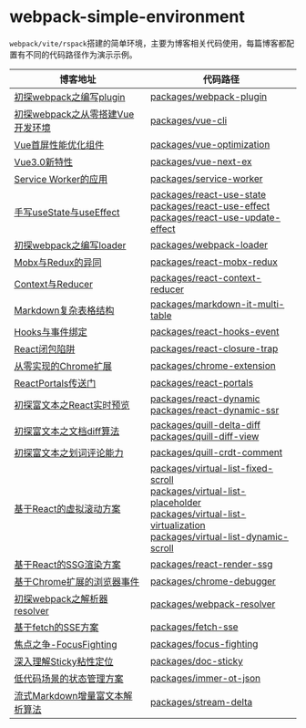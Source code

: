 # webpack-simple-environment
`webpack/vite/rspack`搭建的简单环境，主要为博客相关代码使用，每篇博客都配置有不同的代码路径作为演示示例。


<table>
<thead>

<tr>
<th >博客地址</th>
<th >代码路径</th>
</tr>

</thead>
<tbody>

<tr>
<td><a href="https://github.com/WindRunnerMax/EveryDay/blob/master/Plugin/初探webpack之编写plugin.md">初探webpack之编写plugin</a></td>
<td><a href="./packages/webpack-plugin">packages/webpack-plugin</a></td>
</tr>

<tr>
<td><a href="https://github.com/WindRunnerMax/EveryDay/blob/master/Plugin/初探webpack之搭建Vue开发环境.md">初探webpack之从零搭建Vue开发环境</a></td>
<td><a href="./packages/vue-cli">packages/vue-cli</a></td>
</tr>

<tr>
<td><a href="https://github.com/WindRunnerMax/EveryDay/blob/master/Vue/Vue首屏性能优化组件.md">Vue首屏性能优化组件</a></td>
<td><a href="./packages/vue-optimization">packages/vue-optimization</a></td>
</tr>

<tr>
<td><a href="https://github.com/WindRunnerMax/EveryDay/blob/master/Vue/Vue3.0新特性.md">Vue3.0新特性</a></td>
<td><a href="./packages/vue-next-ex">packages/vue-next-ex</a></td>
</tr>

<tr>
<td><a href="https://github.com/WindRunnerMax/EveryDay/blob/master/HTML/Service%20Worker的应用.md">Service Worker的应用</a></td>
<td><a href="./packages/service-worker">packages/service-worker</a></td>
</tr>

<tr>
<td><a href="https://github.com/WindRunnerMax/EveryDay/blob/master/React/手写useState与useEffect.md">手写useState与useEffect</a></td>
<td>
<a href="./packages/react-use-state">packages/react-use-state</a><br>
<a href="./packages/react-use-effect">packages/react-use-effect</a><br>
<a href="./packages/react-use-update-effect">packages/react-use-update-effect</a><br>
</td>
</tr>

<tr>
<td><a href="https://github.com/WindRunnerMax/EveryDay/blob/master/Plugin/初探webpack之编写loader.md">初探webpack之编写loader</a></td>
<td><a href="./packages/webpack-loader">packages/webpack-loader</a></td>
</tr>

<tr>
<td><a href="https://github.com/WindRunnerMax/EveryDay/blob/master/React/Mobx与Redux的异同.md">Mobx与Redux的异同</a></td>
<td><a href="./packages/react-mobx-redux">packages/react-mobx-redux</a></td>
</tr>

<tr>
<td><a href="https://github.com/WindRunnerMax/EveryDay/blob/master/React/Context与Reducer.md">Context与Reducer</a></td>
<td><a href="./packages/react-context-reducer">packages/react-context-reducer</a></td>
</tr>

<tr>
<td><a href="https://github.com/WindRunnerMax/EveryDay">Markdown复杂表格结构</a></td>
<td><a href="./packages/markdown-it-multi-table">packages/markdown-it-multi-table</a></td>
</tr>

<tr>
<td><a href="https://github.com/WindRunnerMax/EveryDay/blob/master/React/Hooks与事件绑定.md">Hooks与事件绑定</a></td>
<td><a href="./packages/react-hooks-event">packages/react-hooks-event</a></td>
</tr>

<tr>
<td><a href="https://github.com/WindRunnerMax/EveryDay/blob/master/React/React闭包陷阱.md">React闭包陷阱</a></td>
<td><a href="./packages/react-closure-trap">packages/react-closure-trap</a></td>
</tr>

<tr>
<td><a href="https://github.com/WindRunnerMax/EveryDay/blob/master/Plugin/从零实现的Chrome扩展.md">从零实现的Chrome扩展</a></td>
<td><a href="./packages/chrome-extension">packages/chrome-extension</a></td>
</tr>

<tr>
<td><a href="https://github.com/WindRunnerMax/EveryDay/blob/master/React/ReactPortals传送门.md">ReactPortals传送门</a></td>
<td><a href="./packages/react-portals">packages/react-portals</a></td>
</tr>

<tr>
<td><a href="https://github.com/WindRunnerMax/EveryDay/blob/master/RichText/初探富文本之React实时预览.md">初探富文本之React实时预览</a></td>
<td>
<a href="./packages/react-dynamic">packages/react-dynamic</a><br>
<a href="./packages/react-dynamic-ssr">packages/react-dynamic-ssr</a><br>
</td>
</tr>

<tr>
<td><a href="https://github.com/WindRunnerMax/EveryDay/blob/master/RichText/初探富文本之文档diff算法.md">初探富文本之文档diff算法</a></td>
<td>
<a href="./packages/quill-delta-diff">packages/quill-delta-diff</a><br>
<a href="./packages/quill-diff-view">packages/quill-diff-view</a><br>
</td>
</tr>

<tr>
<td><a href="https://github.com/WindRunnerMax/EveryDay/blob/master/RichText/初探富文本之划词评论能力.md">初探富文本之划词评论能力</a></td>
<td><a href="./packages/quill-crdt-comment">packages/quill-crdt-comment</a></td>
</tr>

<tr>
<td><a href="https://github.com/WindRunnerMax/EveryDay/blob/master/React/基于React的虚拟滚动方案.md">基于React的虚拟滚动方案</a></td>
<td>
<a href="./packages/virtual-list-fixed-scroll">packages/virtual-list-fixed-scroll</a><br>
<a href="./packages/virtual-list-placeholder">packages/virtual-list-placeholder</a><br>
<a href="./packages/virtual-list-virtualization">packages/virtual-list-virtualization</a><br>
<a href="./packages/virtual-list-dynamic-scroll">packages/virtual-list-dynamic-scroll</a>
</td>
</tr>

<tr>
<td><a href="https://github.com/WindRunnerMax/EveryDay/blob/master/React/基于React的SSG渲染方案.md">基于React的SSG渲染方案</a></td>
<td><a href="./packages/react-render-ssg">packages/react-render-ssg</a></td>
</tr>

<tr>
<td><a href="https://github.com/WindRunnerMax/EveryDay/blob/master/Plugin/基于Chrome扩展的浏览器事件.md">基于Chrome扩展的浏览器事件</a></td>
<td><a href="./packages/chrome-debugger">packages/chrome-debugger</a></td>
</tr>

<tr>
<td><a href="https://github.com/WindRunnerMax/EveryDay/blob/master/Plugin/初探webpack之解析器resolver.md">初探webpack之解析器resolver</a></td>
<td><a href="./packages/webpack-resolver">packages/webpack-resolver</a></td>
</tr>

<tr>
<td><a href="https://github.com/WindRunnerMax/EveryDay/blob/master/Browser/基于fetch的SSE方案.md">基于fetch的SSE方案</a></td>
<td><a href="./packages/fetch-sse">packages/fetch-sse</a></td>
</tr>

<tr>
<td><a href="https://github.com/WindRunnerMax/EveryDay">焦点之争-FocusFighting</a></td>
<td><a href="./packages/focus-fighting">packages/focus-fighting</a></td>
</tr>

<tr>
<td><a href="https://github.com/WindRunnerMax/EveryDay">深入理解Sticky粘性定位</a></td>
<td><a href="./packages/doc-sticky">packages/doc-sticky</a></td>
</tr>

<tr>
<td><a href="https://github.com/WindRunnerMax/EveryDay">低代码场景的状态管理方案</a></td>
<td><a href="./packages/immer-ot-json">packages/immer-ot-json</a></td>
</tr>

<tr>
<td><a href="https://github.com/WindRunnerMax/EveryDay">流式Markdown增量富文本解析算法</a></td>
<td><a href="./packages/stream-delta">packages/stream-delta</a></td>
</tr>

</tbody>
</table>
